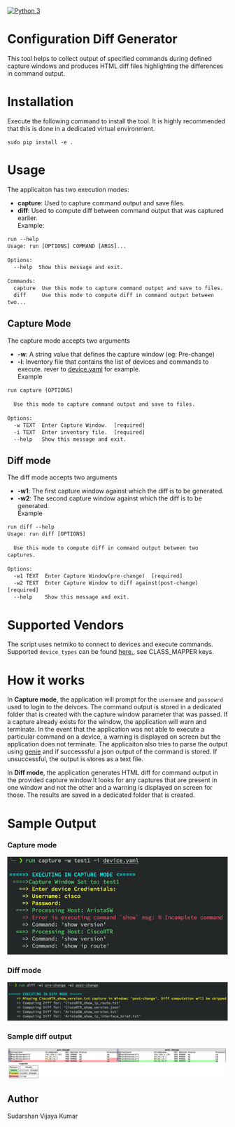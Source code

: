 [![Python 3](https://img.shields.io/badge/python-3.6%20%7C%203.7%20%7C%203.8-blue)](https://www.python.org/downloads/)

# Configuration Diff Generator
This tool helps to collect output of specified commands during defined capture windows and produces HTML diff files highlighting the differences in command output.

# Installation
Execute the following command to install the tool. It is highly recommended that this is done in a dedicated virtual environment.
```
sudo pip install -e .
```

# Usage
The applicaiton has two execution modes:   
* **capture**: Used to capture command output and save files.   
* **diff**: Used to compute diff between command output that was captured earlier.   
Example:
```
run --help
Usage: run [OPTIONS] COMMAND [ARGS]...

Options:
  --help  Show this message and exit.

Commands:
  capture  Use this mode to capture command output and save to files.
  diff     Use this mode to compute diff in command output between two...
```

## Capture Mode
The capture mode accepts two arguments   
* **-w**: A string value that defines the capture window (eg: Pre-change)   
* **-i**: Inventory file that contains the list of devices and commands to execute. rever to [device.yaml](device.yaml) for example.   
Example
```
run capture [OPTIONS]

  Use this mode to capture command output and save to files.

Options:
  -w TEXT  Enter Capture Window.  [required]
  -i TEXT  Enter inventory file.  [required]
  --help   Show this message and exit.
```

## Diff mode
The diff mode accepts two arguments   
* **-w1**: The first capture window against which the diff is to be generated.   
* **-w2**: The second capture window against which the diff is to be generated.   
Example
```
run diff --help
Usage: run diff [OPTIONS]

  Use this mode to compute diff in command output between two captures.

Options:
  -w1 TEXT  Enter Capture Window(pre-change)  [required]
  -w2 TEXT  Enter Capture Window to diff against(post-change)  [required]
  --help    Show this message and exit.
```

# Supported Vendors
The script uses netmiko to connect to devices and execute commands.
Supported `device_types` can be found [here.](https://github.com/ktbyers/netmiko/blob/master/netmiko/ssh_dispatcher.py), see CLASS_MAPPER keys.

# How it works

In **Capture mode**, the application will prompt for the `username` and `passowrd` used to login to the deivces. The command output is stored in a dedicated folder that is created with the capture window parameter that was passed. If a capture already exists for the window, the application will warn and terminate. In the event that the application was not able to execute a particular command on a device, a warning is displayed on screen but the application does not terminate. The applicaiton also tries to parse the output using [genie](https://developer.cisco.com/docs/genie-docs/) and if successsful a json output of the command is stored. If unsuccessful, the output is stores as a text file.

In **Diff mode**, the application generates HTML diff for command output in the provided capture window.It looks for any captures that are present in one window and not the other and a warning is displayed on screen for those. The results are saved in a dedicated folder that is created.

# Sample Output
### Capture mode
![alt text](images/capture_mode.png)

### Diff mode
![alt text](images/diff_mode.png)

### Sample diff output
![alt text](images/diff.png)

## Author
Sudarshan Vijaya Kumar